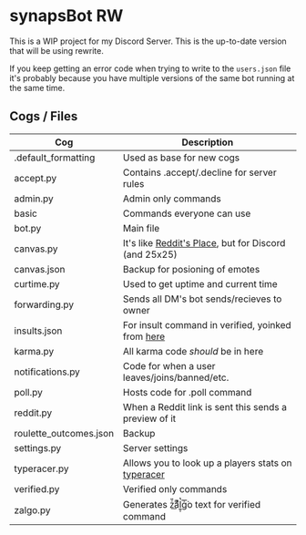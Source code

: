 # synapsBot RW
This is a WIP project for my Discord Server. This is the up-to-date version that will be using rewrite.

If you keep getting an error code when trying to write to the `users.json` file it's probably because you have multiple versions of the same bot running at the same time.


## Cogs / Files 

| Cog | Description |
| --- | --- |
| .default_formatting | Used as base for new cogs |
| accept.py | Contains .accept/.decline for server rules |
| admin.py | Admin only commands |
| basic | Commands everyone can use |
| bot.py | Main file |
| canvas.py | It's like [Reddit's Place](https://www.reddit.com/r/place/), but for Discord (and 25x25) |
| canvas.json | Backup for posioning of emotes |
| curtime.py | Used to get uptime and current time |
| forwarding.py | Sends all DM's bot sends/recieves to owner |
| insults.json | For insult command in verified, yoinked from [here](https://github.com/Twentysix26/26-Cogs/blob/master/insult/data/insults.json) |
| karma.py | All karma code *should* be in here |
| notifications.py | Code for when a user leaves/joins/banned/etc. |
| poll.py | Hosts code for .poll command |
| reddit.py | When a Reddit link is sent this sends a preview of it |
| roulette_outcomes.json | Backup |
| settings.py | Server settings |
| typeracer.py | Allows you to look up a players stats on [typeracer](https://play.typeracer.com/) |
| verified.py | Verified only commands |
| zalgo.py | Generates z͗̎͟aͫͯ́l͍̩̔ġ͘͞o text for verified command |
